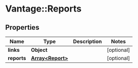 # Vantage::Reports

## Properties
Name | Type | Description | Notes
------------ | ------------- | ------------- | -------------
**links** | **Object** |  | [optional] 
**reports** | [**Array&lt;Report&gt;**](Report.md) |  | [optional] 


